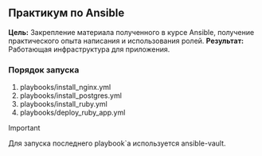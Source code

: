 ## Практикум по Ansible

**Цель:** Закрепление материала полученного в курсе Ansible, получение практического опыта написания и использования ролей.
**Результат:** Работающая инфраструктура для приложения.

### Порядок запуска
1. playbooks/install_nginx.yml
2. playbooks/install_postgres.yml
3. playbooks/install_ruby.yml
4. playbooks/deploy_ruby_app.yml

> [!IMPORTANT]
> Для запуска последнего playbook`а используется ansible-vault.
